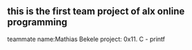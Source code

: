 ## this is the first team project of alx online programming
teammate name:Mathias Bekele
project: 0x11. C - printf
